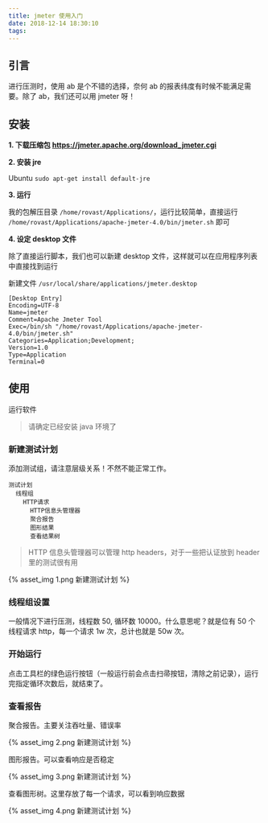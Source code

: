 ```yaml
---
title: jmeter 使用入门
date: 2018-12-14 18:30:10
tags:
---
```



## 引言

进行压测时，使用 ab 是个不错的选择，奈何 ab 的报表纬度有时候不能满足需要。除了 ab，我们还可以用 jmeter 呀！

## 安装

**1. 下载压缩包 https://jmeter.apache.org/download_jmeter.cgi**

**2. 安装 jre**

Ubuntu `sudo apt-get install default-jre`

**3. 运行**

我的包解压目录 `/home/rovast/Applications/`，运行比较简单，直接运行 `/home/rovast/Applications/apache-jmeter-4.0/bin/jmeter.sh` 即可

**4. 设定 desktop 文件**

除了直接运行脚本，我们也可以新建 desktop 文件，这样就可以在应用程序列表中直接找到运行

新建文件 `/usr/local/share/applications/jmeter.desktop`

```text
[Desktop Entry]
Encoding=UTF-8
Name=jmeter
Comment=Apache Jmeter Tool
Exec=/bin/sh "/home/rovast/Applications/apache-jmeter-4.0/bin/jmeter.sh"
Categories=Application;Development;
Version=1.0
Type=Application
Terminal=0
```

## 使用

运行软件

> 请确定已经安装 java 环境了

### 新建测试计划

添加测试组，请注意层级关系！不然不能正常工作。

```text
测试计划
  线程组
    HTTP请求
      HTTP信息头管理器
      聚合报告
      图形结果
      查看结果树
```

> HTTP 信息头管理器可以管理 http headers，对于一些把认证放到 header 里的测试很有用

{% asset_img 1.png 新建测试计划 %}

### 线程组设置

一般情况下进行压测，线程数 50, 循环数 10000。什么意思呢？就是位有 50 个线程请求 http，每一个请求 1w 次，总计也就是 50w 次。

### 开始运行

点击工具栏的绿色运行按钮（一般运行前会点击扫帚按钮，清除之前记录），运行完指定循环次数后，就结束了。

### 查看报告

聚合报告。主要关注吞吐量、错误率

{% asset_img 2.png 新建测试计划 %}

图形报告。可以查看响应是否稳定

{% asset_img 3.png 新建测试计划 %}

查看图形树。这里存放了每一个请求，可以看到响应数据

{% asset_img 4.png 新建测试计划 %}